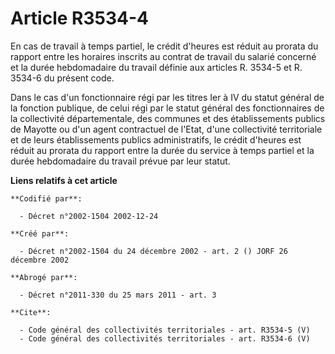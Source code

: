 # Article R3534-4

En cas de travail à temps partiel, le crédit d'heures est réduit au prorata du rapport entre les horaires inscrits au contrat
de travail du salarié concerné et la durée hebdomadaire du travail définie aux articles R. 3534-5 et R. 3534-6 du présent
code.

Dans le cas d'un fonctionnaire régi par les titres Ier à IV du statut général de la fonction publique, de celui régi par le
statut général des fonctionnaires de la collectivité départementale, des communes et des établissements publics de Mayotte ou
d'un agent contractuel de l'Etat, d'une collectivité territoriale et de leurs établissements publics administratifs, le
crédit d'heures est réduit au prorata du rapport entre la durée du service à temps partiel et la durée hebdomadaire du
travail prévue par leur statut.

**Liens relatifs à cet article**

	**Codifié par**:

	  - Décret n°2002-1504 2002-12-24

	**Créé par**:

	  - Décret n°2002-1504 du 24 décembre 2002 - art. 2 () JORF 26 décembre 2002

	**Abrogé par**:

	  - Décret n°2011-330 du 25 mars 2011 - art. 3

	**Cite**:

	  - Code général des collectivités territoriales - art. R3534-5 (V)
	  - Code général des collectivités territoriales - art. R3534-6 (V)
